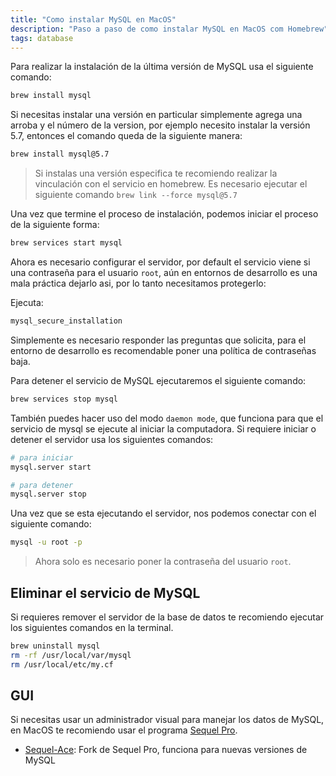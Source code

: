 ```yaml
---
title: "Como instalar MySQL en MacOS"
description: "Paso a paso de como instalar MySQL en MacOS com Homebrew"
tags: database
---
```


Para realizar la instalación de la última versión de MySQL usa el siguiente comando:

```bash
brew install mysql
```

Si necesitas instalar una versión en particular simplemente agrega una arroba y el número de la version, por ejemplo necesito instalar la versión 5.7, entonces el comando queda de la siguiente manera:

```bash
brew install mysql@5.7
```

> Si instalas una versión especifica te recomiendo realizar la vinculación con el servicio en homebrew. Es necesario ejecutar el siguiente comando `brew link --force mysql@5.7`

Una vez que termine el proceso de instalación, podemos iniciar el proceso de la siguiente forma:

```bash
brew services start mysql
```

Ahora es necesario configurar el servidor, por default el servicio viene si una contraseña para el usuario `root`, aún en entornos de desarrollo es una mala práctica dejarlo asi, por lo tanto necesitamos protegerlo:

Ejecuta:

```bash
mysql_secure_installation
```

Simplemente es necesario responder las preguntas que solicita, para el entorno de desarrollo es recomendable poner una política de contraseñas baja.

Para detener el servicio de MySQL ejecutaremos el siguiente comando:

```bash
brew services stop mysql
```

También puedes hacer uso del modo `daemon mode`, que funciona para que el servicio de mysql se ejecute al iniciar la computadora. Si requiere iniciar o detener el servidor usa los siguientes comandos:

```bash
# para iniciar
mysql.server start

# para detener
mysql.server stop
```

Una vez que se esta ejecutando el servidor, nos podemos conectar con el siguiente comando:

```bash
mysql -u root -p
```

> Ahora solo es necesario poner la contraseña del usuario `root`.

## Eliminar el servicio de MySQL

Si requieres remover el servidor de la base de datos te recomiendo ejecutar los siguientes comandos en la terminal.

```bash
brew uninstall mysql
rm -rf /usr/local/var/mysql
rm /usr/local/etc/my.cf
```

## GUI

Si necesitas usar un administrador visual para manejar los datos de MySQL, en MacOS te recomiendo usar el programa [Sequel Pro](http://www.sequelpro.com/).

- [Sequel-Ace](https://sequel-ace.com/): Fork de Sequel Pro, funciona para nuevas versiones de MySQL
